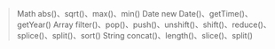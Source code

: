 >Math
>	abs()、sqrt()、max()、min()
>Date
>	new Date()、getTime()、getYear()
>Array
>	filter()、pop()、push()、unshift()、shift()、reduce()、splice()、split()、sort()
>String
>	concat()、length()、slice()、split()
